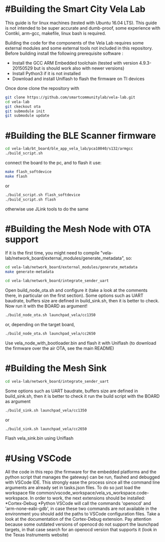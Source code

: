 #Building the Smart City Vela Lab
========================

This guide is for linux machines (tested with Ubuntu 16.04 LTS).
This guide is not intended to be super accurate and dumb-proof, some experience with Contiki, arm-gcc, makefile, linux bash is required.

Building the code for the components of the Vela Lab requires some external modules and some external tools not included in this repository.
Before building install the following prerequisite software :
* Install the GCC ARM Embedded toolchain (tested with version 4.9.3-20150529 but is should work also with newer versions)
* Install Python3 if it is not installed
* Download and install Uniflash to flash the firmware on TI devices

Once done clone the repository with
```bash
git clone https://github.com/smartcommunitylab/vela-lab.git
cd vela-lab
git ckeckout ota
git submodule init
git submodule update
```

#Building the BLE Scanner firmware
========================

```bash
cd vela-lab/bt_board/ble_app_vela_lab/pca10040/s132/armgcc
./build_script.sh
```

connect the board to the pc, and to flash it use:

```bash
make flash_softdevice
make flash
```

or

```bash
./build_script.sh flash_softdevice
./build_script.sh flash
```

otherwise use JLink tools to do the same


#Building the Mesh Node with OTA support
========================
If it is the first time, you might need to compile "vela-lab/network_board/external_modules/generate_metadata", so:

```bash
cd vela-lab/network_board/external_modules/generate_metadata
make generate-metadata
```

```bash
cd vela-lab/network_board/integrate_sender_uart
```

Open build_node_ota.sh and configure it (take a look at the comments there, in particular on the first section).
Some options such as UART baudrate, buffers size are defined in build_sink.sh, then it is better to check.
Now run it with the BOARD as argument!

```bash
./build_node_ota.sh launchpad_vela/cc1350
```

or, depending on the target board,

```bash
./build_node_ota.sh launchpad_vela/cc2650
```

Use vela_node_with_bootloader.bin and flash it with Uniflash (to download the firmware over the air OTA, see the main README)


#Building the Mesh Sink
========================
```bash
cd vela-lab/network_board/integrate_sender_uart
```

Some options such as UART baudrate, buffers size are defined in build_sink.sh, then it is better to check it 
run the build script with the BOARD as argument

```bash
./build_sink.sh launchpad_vela/cc1350
```

or

```bash
./build_sink.sh launchpad_vela/cc2650
```

Flash vela_sink.bin using Uniflash

#Using VSCode
========================
All the code in this repo (the firmware for the embedded platforms and the python script that manages the gateway) can be run, flashed and debugged with VSCode IDE. This strongly ease the process since all the command line arguments are already set in tasks.json files.
To do so just load the workspace file common/vscode_workspace/vela_vs_workspace.code-workspace. In order to work, the next extensions should be installed:
*Cortex-Debug
*Python
VSCode will call the commands 'openocd' and 'arm-none-eabi-gdb', in case these two commands are not available in the environment you should add the paths to VSCode configuration files. Take a look at the documentation of the Cortex-Debug extension.
Pay attention because some outdated versions of openocd do not support the launchpad targets, in that case search for an openocd version that supports it (look in the Texas Instruments website)

